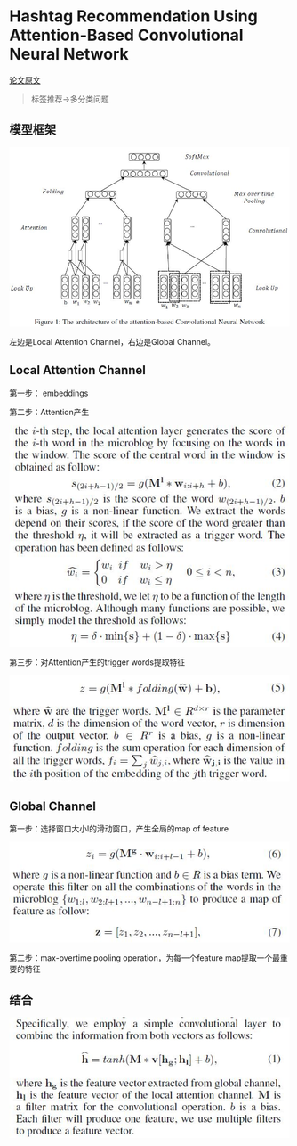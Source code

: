 # Hashtag Recommendation Using Attention-Based Convolutional Neural Network

[论文原文]()

> 标签推荐->多分类问题

## 模型框架

![](res/hashTag.jpg)

左边是Local Attention Channel，右边是Global Channel。

## Local Attention Channel

第一步： embeddings

第二步：Attention产生

![](res/55.jpg)

第三步：对Attention产生的trigger words提取特征

![](res/56.jpg)

## Global Channel

第一步：选择窗口大小l的滑动窗口，产生全局的map of feature

![](res/57.jpg)

第二步：max-overtime pooling operation，为每一个feature map提取一个最重要的特征

## 结合

![](res/54.jpg)